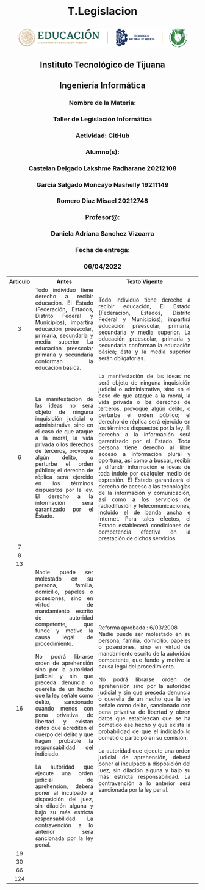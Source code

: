  # <p align="center"> T.Legislacion
<p align="center"> <img src ="../MISC/LOGO.png" /></p>
<h2 align="center">Instituto Tecnológico de Tijuana</h2>
 <h2 align="center">Ingeniería Informática</h2>
 <h3 align="center">Nombre de la Materia:</h3>
 <h3 align="center">Taller de Legislación Informática</h3>
 <h3 align="center">Actividad: GitHub</h3>
 <h3 align="center">Alumno(s):</h3><h3 align="center"> Castelan Delgado Lakshme Radharane 20212108 </h3>
 <h3 align="center">García Salgado Moncayo Nashelly 19211149</h3>
 <h3 align="center"> Romero Diaz Misael 20212748
 <h3 align="center">Profesor@:</h3>
 <h3 align="center">Daniela Adriana Sanchez Vizcarra</h3>
 <h3 align="center">Fecha de entrega:</h3>
 <h3 align="center">06/04/2022</h3>

  <table>
    <tr>
      <th>Articulo</th>
      <th>Antes</th>
      <th>Texto Vigente</th>
    </tr><tr>
    <td align="center">3</td>
    <td align="justify">Todo individuo tiene derecho a recibir educación. El Estado (Federación, Estados, Distrito Federal y Municipios), impartirá educación preescolar, primaria, secundaria y media superior La educación preescolar primaria y secundaria conforman la educación básica.</td>
    <td align="justify">Todo individuo tiene derecho a recibir educación, El Estado (Federación, Estados, Distrito Federal y Municipios), impartirá educación preescolar, primaria, secundaria y media superior. La educación preescolar, primaria y secundaria conforman la educación básica; ésta y la media superior serán obligatorias.</td>
    </tr><tr>
    <td align="center">6</td>
    <td align="justify">La manifestación de las ideas no será objeto de ninguna inquisición judicial o administrativa, sino en el caso de que ataque a la moral, la vida privada o los derechos de terceros, provoque algún delito, o perturbe el orden público; el derecho de réplica será ejercido en los términos dispuestos por la ley. El derecho a la información será garantizado por el Estado.</td>
   <td align="justify">La manifestación de las ideas no será objeto de ninguna inquisición judicial o administrativa, sino en el caso de que ataque a la moral, la vida privada o los derechos de terceros, provoque algún delito, o perturbe el orden público; el derecho de réplica será ejercido en los términos dispuestos por la ley. El derecho a la información será garantizado por el Estado. Toda persona tiene derecho al libre acceso a información plural y oportuna, así como a buscar, recibir y difundir información e ideas de toda índole por cualquier medio de expresión. El Estado garantizará el derecho de acceso a las tecnologías de la información y comunicación, así como a los servicios de radiodifusión y telecomunicaciones, incluido el de banda ancha e internet. Para tales efectos, el Estado establecerá condiciones de competencia efectiva en la prestación de dichos servicios.
</td>
    <td 'el ahora'></td>
    </tr><tr>
    <td align="center">7</td>
    <td 'Pon el antes'></td>
    <td 'el ahora'></td>
    </tr><tr>
    <td align="center">8</td>
    <td 'Pon el antes'></td>
    <td 'el ahora'></td>
    </tr><tr>
    <td align="center">13</td>
    <td 'Pon el antes'></td>
    <td 'el ahora'></td>
    </tr><tr>
    <td align="center">16</td>
    <td align="justify">Nadie puede ser molestado en su persona, familia, domicilio, papeles o posesiones, sino en virtud de mandamiento escrito de autoridad competente, que funde y motive la causa legal de procedimiento. <br><br>
     No podrá librarse orden de aprehensión sino por la autoridad judicial y sin que preceda denuncia o querella de un hecho que la ley señale como delito, sancionado cuando menos con pena privativa de libertad y existan datos que acrediten el cuerpo del delito y que hagan probable la responsabilidad del indiciado. <br><br>
     La autoridad que ejecute una orden judicial de aprehensión, deberá poner al inculpado a disposición del juez, sin dilación alguna y bajo su más estricta responsabilidad. La contravención a lo anterior será sancionada por la ley penal.</td>
    <td align="justify">Reforma aprobada : 6/03/2008 <br>
Nadie puede ser molestado en su persona, familia, domicilio, papeles o posesiones, sino en virtud de mandamiento escrito de la autoridad competente, que funde y motive la causa legal del procedimiento.<br><br>
     No podrá librarse orden de aprehensión sino por la autoridad judicial y sin que preceda denuncia o querella de un hecho que la ley señale como delito, sancionado con pena privativa de libertad y obren datos que establezcan que se ha cometido ese hecho y que exista la probabilidad de que el indiciado lo cometió o participó en su comisión. <br><br>
     La autoridad que ejecute una orden judicial de aprehensión, deberá poner al inculpado a disposición del juez, sin dilación alguna y bajo su más estricta responsabilidad. La contravención a lo anterior será sancionada por la ley penal.

</td>
    </tr><tr><td align="center">19</td>
    <td 'Pon el antes'></td>
    <td 'el ahora'></td>
    </tr><tr>
    <td align="center">30</td>
    <td 'Pon el antes'></td>
    <td 'el ahora'></td>
    </tr><tr>
    <td align="center">66</td>
    <td 'Pon el antes'></td>
    <td 'el ahora'></td>
    </tr><tr>
    <td align="center">124</td>
    <td 'Pon el antes'></td>
    <td 'el ahora'></td>
    </tr></table>
    
        
